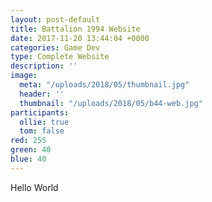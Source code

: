 ```yaml
---
layout: post-default
title: Battalion 1994 Website
date: 2017-11-20 13:44:04 +0000
categories: Game Dev
type: Complete Website
description: ''
image:
  meta: "/uploads/2018/05/thumbnail.jpg"
  header: ''
  thumbnail: "/uploads/2018/05/b44-web.jpg"
participants:
  ollie: true
  tom: false
red: 255
green: 40
blue: 40
---
```

Hello World